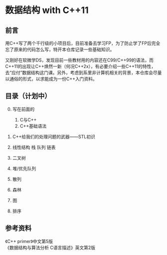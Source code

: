 # 数据结构 with C++11

## 前言

用C++写了两个千行级的小项目后，目前准备去学习FP，为了防止学了FP后完全忘了原来的代码怎么写，特开本仓库记录一些基础知识。

又刚好在软微学DS，发现目前一些教材用的内容还在C99/C++99的语法，而C++11的出现让C++焕然一新（何况C++2x），有必要介绍一些C++11的特性，去“应付”数据结构这门课。另外，考虑到系里非计算机相关的背景，本仓库会尽量以通俗的形式，以求能成为一份C++入门资料。

## 目录（计划中）

0. 写在前面的
    1. C与C++
    2. C++基础语法

1. C++给我们的处理问题的武器——STL初识
2. 线性结构 栈 队列 链表
3. 二叉树
4. 堆/优先队列
5. 散列
6. 森林
7. 图
8. 排序

## 参考资料

《C++ primer》中文第5版  
《数据结构与算法分析 C语言描述》英文第2版
